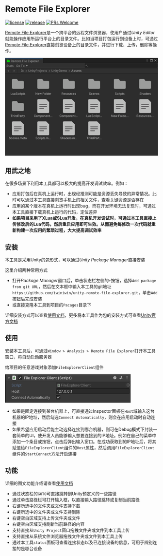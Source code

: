 # Remote File Explorer

[![license](http://img.shields.io/badge/license-MIT-blue.svg)](https://github.com/iwiniwin/unity-remote-file-explorer/blob/main/LICENSE.md)
[![release](https://img.shields.io/badge/release-v0.0.1-blue.svg)](https://github.com/iwiniwin/unity-remote-file-explorer/releases)
[![PRs Welcome](https://img.shields.io/badge/PRs-welcome-blue.svg)](https://github.com/iwiniwin/unity-remote-file-explorer/pulls)

[Remote File Explorer](https://github.com/iwiniwin/unity-remote-file-explorer)是一个跨平台的远程文件浏览器，使用户通过*Unity Editor*就能操作应用所运行平台上的目录文件。比如当项目打包运行到设备上时，可通过[Remote File Explorer](https://github.com/iwiniwin/unity-remote-file-explorer)直接浏览设备上的目录文件，并进行下载，上传，删除等操作。

![](Documentation~/Images/main_ui.png)

## 用武之地
在很多场景下利用本工具都可以极大的提高开发调试效率。例如：
* 应用打包后在真机上运行时，出现经推测可能是资源丢失导致的异常情况。此时可以通过本工具直接浏览手机上的相关文件，查看关键资源是否存在
* 应用的某个版本在真机上运行时出现bug，而在开发环境无法复现时，可通过本工具直接下载真机上运行的代码，定位差异
* **如果项目采用了XLua或SLua开发，在真机开发调试时，可通过本工具直接上传修改后的Lua代码，然后重启应用即可生效。从而避免每修改一次代码就重新构建一次应用的繁琐过程，大大提高调试效率**


## 安装
本工具是采用Unity的[包](https://docs.unity3d.com/cn/2019.4/Manual/PackagesList.html)形式，可以通过*Unity Package Manager*直接安装

这里介绍两种常用方式
* 打开*Package Manager*窗口后，单击状态栏左侧的`+`按钮，选择`Add package from git URL`，然后在文本框中输入本工具的git地址`https://github.com/iwiniwin/unity-remote-file-explorer.git`，单击`Add`按钮后完成安装
* 或直接克隆本工具到项目的`Pacages`目录下

详细安装方式可以查看[使用文档](Documentation~/RemoteFileExplorer.md)，更多将本工具作为包的安装方式可查看[Unity官方文档](https://docs.unity3d.com/cn/2019.4/Manual/upm-ui-actions.html)

## 使用
安装本工具后，可通过`Window > Analysis > Remote File Explorer`打开本工具窗口，将自动启动服务器

给项目的任意游戏对象添加`FileExplorerClient`组件

![](Documentation~/Images/file_explorer_client.png)
* 如果是固定连接到某台机器上，可直接通过Inspector面板在`Host`域输入这台机器的IP地址，然后勾选`Connect Automatically`，则会在应用启动时自动连接
* 如果希望应用启动后能主动选择连接到哪台机器，则可在Debug模式下封装一套简单的UI，使开发人员能够输入想要连接到的IP地址。例如在自己的菜单中添加一个条目或按钮，点击后弹出输入窗口。在成功获取到的IP地址后，将其赋值给`FileExplorerClient`组件的`Host`属性，然后调用`FileExplorerClient`组件的`StartConnect`方法开启连接

## 功能
详细的图文功能介绍请查看[使用文档](Documentation~/RemoteFileExplorer.md)
* 通过状态栏的`GOTO`可直接跳转到Unity预定义的一些路径
* 通过单击路径栏可打开输入框，以直接输入路径跳转或复制当前路径
* 右键所选中的文件夹或文件支持下载
* 右键所选中的文件夹或文件支持删除
* 右键空白区域支持上传文件夹或文件
* 右键空白区域支持刷新当前路径的内容
* 支持直接从`Unity Project`窗口拖拽文件夹或文件到本工具上传
* 支持直接从系统文件浏览器拖拽文件夹或文件到本工具上传
* 通过本工具`status`面板可查看连接状态以及已连接设备的信息，可用于辨别连接的是哪台设备
